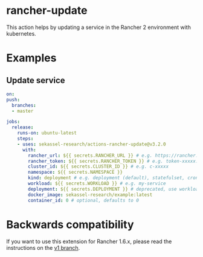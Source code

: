 # rancher-update

This action helps by updating a service in the Rancher 2 environment with kubernetes. 

# Examples

## Update service

```yaml
on:
push:
  branches:
  - master

jobs:
  release:
    runs-on: ubuntu-latest
    steps:
    - uses: sekassel-research/actions-rancher-update@v3.2.0
      with:
        rancher_url: ${{ secrets.RANCHER_URL }} # e.g. https://rancher.test.de
        rancher_token: ${{ secrets.RANCHER_TOKEN }} # e.g. token-xxxxx:xxxxxxxxxxxxxxx
        cluster_id: ${{ secrets.CLUSTER_ID }} # e.g. c-xxxxx
        namespace: ${{ secrets.NAMESPACE }}
        kind: deployment # e.g. deployment (default), statefulset, cronjob
        workload: ${{ secrets.WORKLOAD }} # e.g. my-service
        deployment: ${{ secrets.DEPLOYMENT }} # deprecated, use workload instead
        docker_image: sekassel-research/example:latest
        container_id: 0 # optional, defaults to 0
```

# Backwards compatibility

If you want to use this extension for Rancher 1.6.x, please read the instructions on the [v1 branch](https://github.com/sekassel-research/actions-rancher-update/tree/v1#readme).
